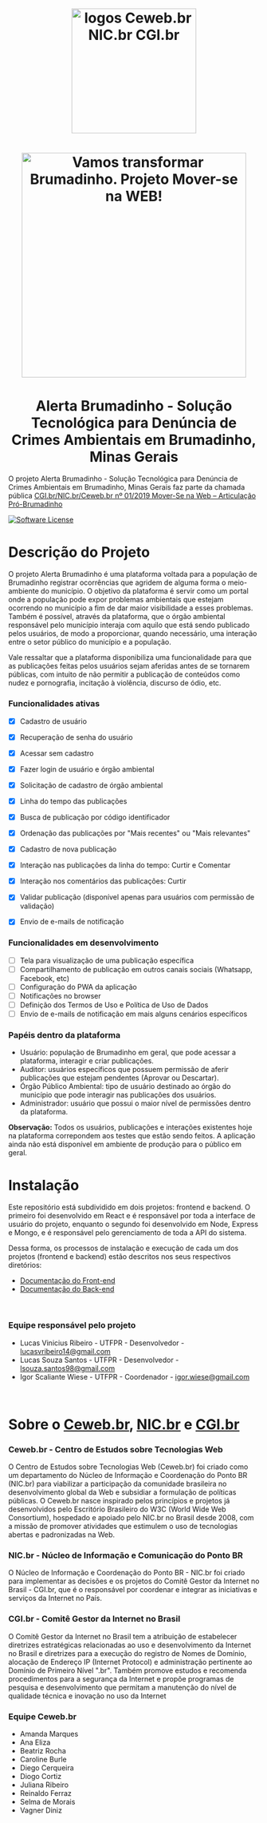 <h1 align="center"><img src="https://user-images.githubusercontent.com/16292535/150152830-a0077ec7-d677-4e19-b282-04401bb5a060.png" alt="logos Ceweb.br NIC.br CGI.br " width="250" height="auto"></h1>

<h1 align="center">
    <img src="https://ceweb.br/media/imgs/Moverse_na_Web_banner-site.jpg" alt="Vamos transformar Brumadinho. Projeto Mover-se na WEB!" width="450" height="auto">
</h1>


<h1 align="center"> Alerta Brumadinho - Solução Tecnológica para Denúncia de Crimes Ambientais em Brumadinho, Minas Gerais </h1>

O projeto Alerta Brumadinho - Solução Tecnológica para Denúncia de Crimes Ambientais em Brumadinho, Minas Gerais faz parte da chamada pública [CGI.br/NIC.br/Ceweb.br nº 01/2019
Mover-Se na Web – Articulação Pró-Brumadinho](https://ceweb.br/projetos/chamada.html)

[![Software License](https://img.shields.io/badge/license-MIT-green.svg)](https://github.com/lucasvribeiro/mover-se_alerta-brumadinho)

#  Descrição do Projeto

O projeto Alerta Brumadinho é uma plataforma voltada para a população de Brumadinho registrar ocorrências que agridem de alguma forma o meio-ambiente do município. O objetivo da plataforma é servir como um portal onde a população pode expor problemas ambientais que estejam ocorrendo no município a fim de dar maior visibilidade a esses problemas. Também é possível, através da plataforma, que o órgão ambiental responsável pelo município interaja com aquilo que está sendo publicado pelos usuários, de modo a proporcionar, quando necessário, uma interação entre o setor público do município e a população.

Vale ressaltar que a plataforma disponibiliza uma funcionalidade para que as publicações feitas pelos usuários sejam aferidas antes de se tornarem públicas, com intuito de não permitir a publicação de conteúdos como nudez e pornografia, incitação à violência, discurso de ódio, etc. 

### Funcionalidades ativas
- [x] Cadastro de usuário
- [x] Recuperação de senha do usuário
- [x] Acessar sem cadastro
- [x] Fazer login de usuário e órgão ambiental
- [x] Solicitação de cadastro de órgão ambiental
- [x] Linha do tempo das publicações
- [x] Busca de publicação por código identificador
- [x] Ordenação das publicações por "Mais recentes" ou "Mais relevantes"
- [x] Cadastro de nova publicação
- [x] Interação nas publicações da linha do tempo: Curtir e Comentar
- [x] Interação nos comentários das publicações: Curtir
- [x] Validar publicação (disponível apenas para usuários com permissão de validação)
- [x] Envio de e-mails de notificação


### Funcionalidades em desenvolvimento
- [ ] Tela para visualização de uma publicação específica
- [ ] Compartilhamento de publicação em outros canais sociais (Whatsapp, Facebook, etc)
- [ ] Configuração do PWA da aplicação
- [ ] Notificações no browser
- [ ] Definição dos Termos de Uso e Política de Uso de Dados
- [ ] Envio de e-mails de notificação em mais alguns cenários específicos

### Papéis dentro da plataforma

-  Usuário: população de Brumadinho em geral, que pode acessar a plataforma, interagir e criar publicações.
-  Auditor: usuários específicos que possuem permissão de aferir publicações que estejam pendentes (Aprovar ou Descartar).
-  Órgão Público Ambiental: tipo de usuário destinado ao órgão do município que pode interagir nas publicações dos usuários.
-  Administrador: usuário que possui o maior nível de permissões dentro da plataforma.

**Observação:** Todos os usuários, publicações e interações existentes hoje na plataforma correpondem aos testes que estão sendo feitos. A aplicação ainda não está disponível em ambiente de produção para o público em geral.

#  Instalação

Este repositório está subdividido em dois projetos: frontend e backend. O primeiro foi desenvolvido em React e é responsável por toda a interface de usuário do projeto, enquanto o segundo foi desenvolvido em Node, Express e Mongo, e é responsável pelo gerenciamento de toda a API do sistema.

Dessa forma, os processos de instalação e execução de cada um dos projetos (frontend e backend) estão descritos nos seus respectivos diretórios:
- [Documentação do Front-end](frontend/README.md)
- [Documentação do Back-end](backend/README.md)

<br/>

### Equipe responsável pelo projeto 

- Lucas Vinicius Ribeiro    - UTFPR - Desenvolvedor - lucasvribeiro14@gmail.com
- Lucas Souza Santos        - UTFPR - Desenvolvedor - lsouza.santos98@gmail.com
- Igor Scaliante Wiese      - UTFPR - Coordenador   - igor.wiese@gmail.com

</br>

# Sobre o [Ceweb.br](https://ceweb.br/sobre-o-ceweb-br/), [NIC.br](https://www.nic.br/sobre/) e [CGI.br](https://cgi.br/sobre/)

### Ceweb.br - Centro de Estudos sobre Tecnologias Web
O Centro de Estudos sobre Tecnologias Web (Ceweb.br) foi criado como um departamento do Núcleo de Informação e Coordenação do Ponto BR (NIC.br) para viabilizar a participação da comunidade brasileira no desenvolvimento global da Web e subsidiar a formulação de políticas públicas. O Ceweb.br nasce inspirado pelos princípios e projetos já desenvolvidos pelo Escritório Brasileiro do W3C (World Wide Web Consortium), hospedado e apoiado pelo NIC.br no Brasil desde 2008, com a missão de promover atividades que estimulem o uso de tecnologias abertas e padronizadas na Web.


### NIC.br - Núcleo de Informação e Comunicação do Ponto BR
O Núcleo de Informação e Coordenação do Ponto BR - NIC.br foi criado para implementar as decisões e os projetos do Comitê Gestor da Internet no Brasil - CGI.br, que é o responsável por coordenar e integrar as iniciativas e serviços da Internet no País.


### CGI.br - Comitê Gestor da Internet no Brasil
O Comitê Gestor da Internet no Brasil tem a atribuição de estabelecer diretrizes estratégicas relacionadas ao uso e desenvolvimento da Internet no Brasil e diretrizes para a execução do registro de Nomes de Domínio, alocação de Endereço IP (Internet Protocol) e administração pertinente ao Domínio de Primeiro Nível ".br". Também promove estudos e recomenda procedimentos para a segurança da Internet e propõe programas de pesquisa e desenvolvimento que permitam a manutenção do nível de qualidade técnica e inovação no uso da Internet

### Equipe Ceweb.br

<ul>
    <li>Amanda Marques</li> 
    <li>Ana Eliza</li>
    <li>Beatriz Rocha</li>
    <li>Caroline Burle</li>
    <li>Diego Cerqueira</li>
    <li>Diogo Cortiz</li>
    <li>Juliana Ribeiro</li>
    <li>Reinaldo Ferraz</li>
    <li>Selma de Morais</li>
    <li>Vagner Diniz</li>
</ul>
